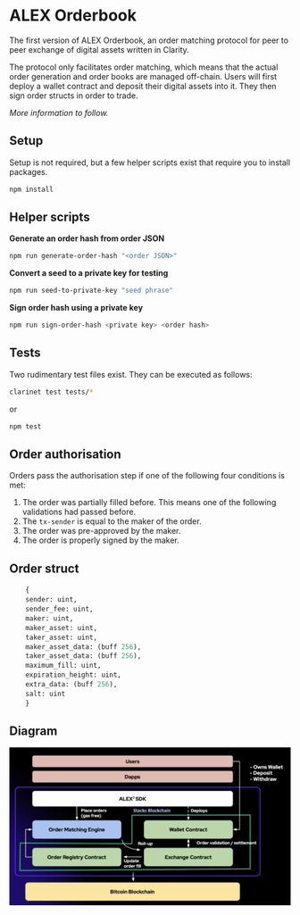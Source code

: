 # ALEX Orderbook

The first version of ALEX Orderbook, an order matching protocol for peer to peer exchange of digital assets written in Clarity.

The protocol only facilitates order matching, which means that the actual order generation and order books are managed off-chain. Users will first deploy a wallet contract and deposit their digital assets into it. They then sign order structs in order to trade.

_More information to follow._

## Setup

Setup is not required, but a few helper scripts exist that require you to install packages.

```bash
npm install
```

## Helper scripts

**Generate an order hash from order JSON**

```bash
npm run generate-order-hash "<order JSON>"
```

**Convert a seed to a private key for testing**

```bash
npm run seed-to-private-key "seed phrase"
```

**Sign order hash using a private key**

```bash
npm run sign-order-hash <private key> <order hash>
```

## Tests

Two rudimentary test files exist. They can be executed as follows:

```bash
clarinet test tests/*
```

or

```bash
npm test
```

## Order authorisation

Orders pass the authorisation step if one of the following four conditions is met:

1. The order was partially filled before. This means one of the following validations had passed before.
2. The `tx-sender` is equal to the maker of the order.
3. The order was pre-approved by the maker.
4. The order is properly signed by the maker.

## Order struct

```lisp
	{
	sender: uint,
	sender_fee: uint,
	maker: uint,
	maker_asset: uint,
	taker_asset: uint,
	maker_asset_data: (buff 256),
	taker_asset_data: (buff 256),
	maximum_fill: uint,
	expiration_height: uint,
	extra_data: (buff 256),
	salt: uint
	}
```

## Diagram

![stxdx v1 diagram](assets/alex-v2-orderbook.png)
